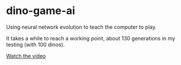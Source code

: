 # dino-game-ai
Using neural network evolution to teach the computer to play.

It takes a while to reach a working point, about 130 generations in my testing (with 100 dinos).

[Watch the video](https://youtu.be/gIHxa3yV7do)
